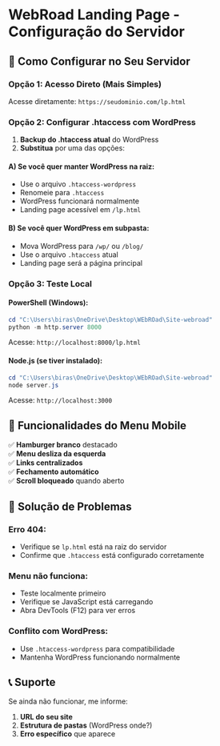 # WebRoad Landing Page - Configuração do Servidor

## 🚀 Como Configurar no Seu Servidor

### **Opção 1: Acesso Direto (Mais Simples)**
Acesse diretamente: `https://seudominio.com/lp.html`

### **Opção 2: Configurar .htaccess com WordPress**

1. **Backup do .htaccess atual** do WordPress
2. **Substitua** por uma das opções:

#### **A) Se você quer manter WordPress na raiz:**
- Use o arquivo `.htaccess-wordpress` 
- Renomeie para `.htaccess`
- WordPress funcionará normalmente
- Landing page acessível em `/lp.html`

#### **B) Se você quer WordPress em subpasta:**
- Mova WordPress para `/wp/` ou `/blog/`
- Use o arquivo `.htaccess` atual
- Landing page será a página principal

### **Opção 3: Teste Local**

#### **PowerShell (Windows):**
```powershell
cd "C:\Users\biras\OneDrive\Desktop\WEbROad\Site-webroad"
python -m http.server 8000
```
Acesse: `http://localhost:8000/lp.html`

#### **Node.js (se tiver instalado):**
```powershell
cd "C:\Users\biras\OneDrive\Desktop\WEbROad\Site-webroad"
node server.js
```
Acesse: `http://localhost:3000`

## 📱 Funcionalidades do Menu Mobile

✅ **Hamburger branco** destacado  
✅ **Menu desliza da esquerda**  
✅ **Links centralizados**  
✅ **Fechamento automático**  
✅ **Scroll bloqueado** quando aberto  

## 🔧 Solução de Problemas

### **Erro 404:**
- Verifique se `lp.html` está na raiz do servidor
- Confirme que `.htaccess` está configurado corretamente

### **Menu não funciona:**
- Teste localmente primeiro
- Verifique se JavaScript está carregando
- Abra DevTools (F12) para ver erros

### **Conflito com WordPress:**
- Use `.htaccess-wordpress` para compatibilidade
- Mantenha WordPress funcionando normalmente

## 📞 Suporte

Se ainda não funcionar, me informe:
1. **URL do seu site**
2. **Estrutura de pastas** (WordPress onde?)
3. **Erro específico** que aparece
